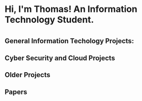<h1>Hi, I'm Thomas! An Information Technology Student.<h1>
<h2>General Information Techology Projects:</h2>



<h2>Cyber Security and Cloud Projects</h2>

<h2>Older Projects</h2>

<h2>Papers</h2>




